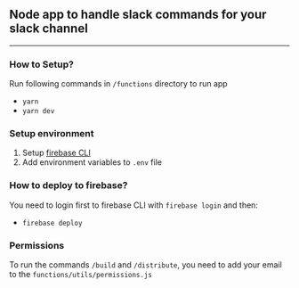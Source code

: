 ## Node app to handle slack commands for your slack channel

---

### How to Setup?

Run following commands in `/functions` directory to run app
- `yarn`
- `yarn dev`

### Setup environment
1. Setup [firebase CLI](https://firebase.google.com/docs/cli#install-cli-mac-linux)
2. Add environment variables to `.env` file

### How to deploy to firebase?

You need to login first to firebase CLI with `firebase login` and then: 
- `firebase deploy`

### Permissions
To run the commands `/build` and `/distribute`, you need to add your email to the `functions/utils/permissions.js`